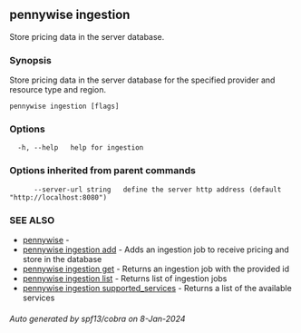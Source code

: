 ## pennywise ingestion

Store pricing data in the server database.

### Synopsis

Store pricing data in the server database for the specified provider and resource type and region.

```
pennywise ingestion [flags]
```

### Options

```
  -h, --help   help for ingestion
```

### Options inherited from parent commands

```
      --server-url string   define the server http address (default "http://localhost:8080")
```

### SEE ALSO

* [pennywise](pennywise.md)	 - 
* [pennywise ingestion add](pennywise_ingestion_add.md)	 - Adds an ingestion job to receive pricing and store in the database
* [pennywise ingestion get](pennywise_ingestion_get.md)	 - Returns an ingestion job with the provided id
* [pennywise ingestion list](pennywise_ingestion_list.md)	 - Returns list of ingestion jobs
* [pennywise ingestion supported_services](pennywise_ingestion_supported_services.md) - Returns a list of the available services

###### Auto generated by spf13/cobra on 8-Jan-2024
